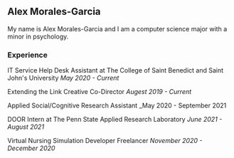 ## Alex Morales-Garcia

My name is Alex Morales-Garcia and I am a computer science major with a minor in psychology. 

### Experience

IT Service Help Desk Assistant at The College of Saint Benedict and Saint John's University
_May 2020 - Current_ 

Extending the Link Creative Co-Director
_Augest 2019 - Current_

Applied Social/Cognitive Research Assistant
_May 2020 - September 2021

DOOR Intern at The Penn State Applied Research Laboratory
_June 2021 - August 2021_

Virtual Nursing Simulation Developer Freelancer
_November 2020 - December 2020_
